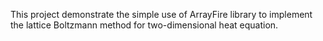 This project demonstrate the simple use of ArrayFire library to implement the lattice Boltzmann
method for two-dimensional heat equation.
